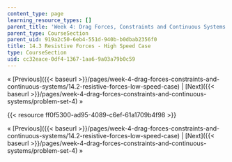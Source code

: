 ```yaml
---
content_type: page
learning_resource_types: []
parent_title: 'Week 4: Drag Forces, Constraints and Continuous Systems'
parent_type: CourseSection
parent_uid: 919a2c50-6eb4-551d-940b-b0dbab2356f0
title: 14.3 Resistive Forces - High Speed Case
type: CourseSection
uid: cc32eace-0df4-1367-1aa6-9a03a79b0c59
---
```


« [Previous]({{< baseurl >}}/pages/week-4-drag-forces-constraints-and-continuous-systems/14.2-resistive-forces-low-speed-case) | [Next]({{< baseurl >}}/pages/week-4-drag-forces-constraints-and-continuous-systems/problem-set-4) »

{{< resource ff0f5300-ad95-4089-c6ef-61a1709b4f98 >}}

« [Previous]({{< baseurl >}}/pages/week-4-drag-forces-constraints-and-continuous-systems/14.2-resistive-forces-low-speed-case) | [Next]({{< baseurl >}}/pages/week-4-drag-forces-constraints-and-continuous-systems/problem-set-4) »